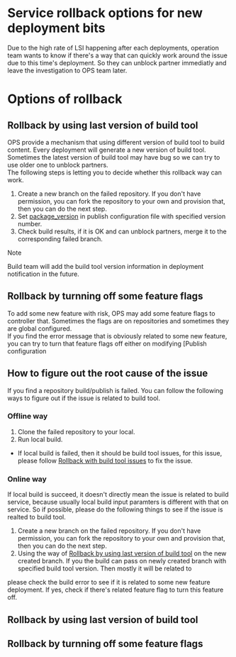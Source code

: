 # Service rollback options for new deployment bits
Due to the high rate of LSI happening after each deployments, operation team wants to know if there's a way that can quickly work around the issue due to this time's deployment. So they can unblock partner immediatly and leave the investigation to OPS team later.

# Options of rollback
## Rollback by using last version of build tool
OPS provide a mechanism that using different version of build tool to build content. Every deployment will generate a new version of build tool. Sometimes the latest version of build tool may have bug so we can try to use older one to unblock partners.  
The following steps is letting you to decide whether this rollback way can work.
1. Create a new branch on the failed repository. If you don't have permission, you can fork the repository to your own and provision that, then you can do the next step.
2. Set [package_version](../partnerdocs/publish-configuration.md) in publish configuration file with specified version number.
3. Check build results, if it is OK and can unblock partners, merge it to the corresponding failed branch.

> [!NOTE]
> Build team will add the build tool version information in deployment notification in the future.

## Rollback by turnning off some feature flags 
To add some new feature with risk, OPS may add some feature flags to controller that. Sometimes the flags are on repositories and sometimes they are global configured.  
If you find the error message that is obviously related to some new feature, you can try to turn that feature flags off either on modifying [Publish configuration 


## How to figure out the root cause of the issue
If you find a repository build/publish is failed. You can follow the following ways to figure out if the issue is related to build tool.

### Offline way
1. Clone the failed repository to your local.
2. Run local build.

- If local build is failed, then it should be build tool issues, for this issue, please follow [Rollback with build tool issues](#rollback-with-build-tool-issues) to fix the issue.

### Online way
If local build is succeed, it doesn't directly mean the issue is related to build service, because usually local build input paramters is different with that on service. So if possible, please do the following things to see if the issue is realted to build tool.
1. Create a new branch on the failed repository. If you don't have permission, you can fork the repository to your own and provision that, then you can do the next step.
2. Using the way of [Rollback by using last version of build tool](#Rollback-by-using-last-version-of-build-tool) on the new created branch. If you the build can pass on newly created branch with specified build tool version. Then mostly it will be related to

please check the build error to see if it is related to some new feature deployment. If yes, check if there's related feature flag to turn this feature off.


## Rollback by using last version of build tool

## Rollback by turnning off some feature flags 

